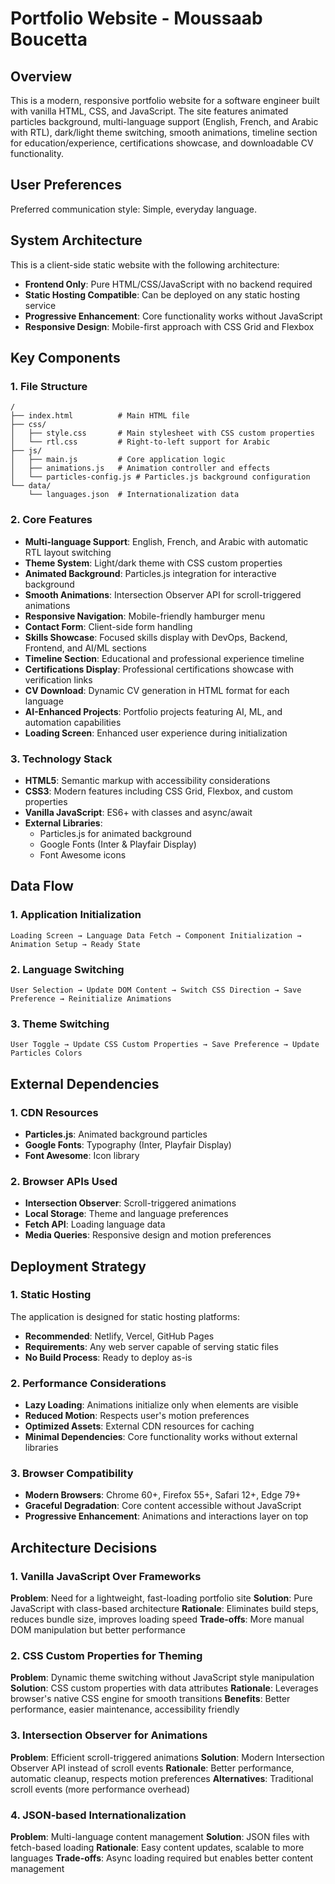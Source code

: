# Portfolio Website - Moussaab Boucetta

## Overview
This is a modern, responsive portfolio website for a software engineer built with vanilla HTML, CSS, and JavaScript. The site features animated particles background, multi-language support (English, French, and Arabic with RTL), dark/light theme switching, smooth animations, timeline section for education/experience, certifications showcase, and downloadable CV functionality.

## User Preferences
Preferred communication style: Simple, everyday language.

## System Architecture
This is a client-side static website with the following architecture:
- **Frontend Only**: Pure HTML/CSS/JavaScript with no backend required
- **Static Hosting Compatible**: Can be deployed on any static hosting service
- **Progressive Enhancement**: Core functionality works without JavaScript
- **Responsive Design**: Mobile-first approach with CSS Grid and Flexbox

## Key Components

### 1. File Structure
```
/
├── index.html          # Main HTML file
├── css/
│   ├── style.css       # Main stylesheet with CSS custom properties
│   └── rtl.css         # Right-to-left support for Arabic
├── js/
│   ├── main.js         # Core application logic
│   ├── animations.js   # Animation controller and effects
│   └── particles-config.js # Particles.js background configuration
└── data/
    └── languages.json  # Internationalization data
```

### 2. Core Features
- **Multi-language Support**: English, French, and Arabic with automatic RTL layout switching
- **Theme System**: Light/dark theme with CSS custom properties
- **Animated Background**: Particles.js integration for interactive background
- **Smooth Animations**: Intersection Observer API for scroll-triggered animations
- **Responsive Navigation**: Mobile-friendly hamburger menu
- **Contact Form**: Client-side form handling
- **Skills Showcase**: Focused skills display with DevOps, Backend, Frontend, and AI/ML sections
- **Timeline Section**: Educational and professional experience timeline
- **Certifications Display**: Professional certifications showcase with verification links
- **CV Download**: Dynamic CV generation in HTML format for each language
- **AI-Enhanced Projects**: Portfolio projects featuring AI, ML, and automation capabilities
- **Loading Screen**: Enhanced user experience during initialization

### 3. Technology Stack
- **HTML5**: Semantic markup with accessibility considerations
- **CSS3**: Modern features including CSS Grid, Flexbox, and custom properties
- **Vanilla JavaScript**: ES6+ with classes and async/await
- **External Libraries**: 
  - Particles.js for animated background
  - Google Fonts (Inter & Playfair Display)
  - Font Awesome icons

## Data Flow

### 1. Application Initialization
```
Loading Screen → Language Data Fetch → Component Initialization → Animation Setup → Ready State
```

### 2. Language Switching
```
User Selection → Update DOM Content → Switch CSS Direction → Save Preference → Reinitialize Animations
```

### 3. Theme Switching
```
User Toggle → Update CSS Custom Properties → Save Preference → Update Particles Colors
```

## External Dependencies

### 1. CDN Resources
- **Particles.js**: Animated background particles
- **Google Fonts**: Typography (Inter, Playfair Display)
- **Font Awesome**: Icon library

### 2. Browser APIs Used
- **Intersection Observer**: Scroll-triggered animations
- **Local Storage**: Theme and language preferences
- **Fetch API**: Loading language data
- **Media Queries**: Responsive design and motion preferences

## Deployment Strategy

### 1. Static Hosting
The application is designed for static hosting platforms:
- **Recommended**: Netlify, Vercel, GitHub Pages
- **Requirements**: Any web server capable of serving static files
- **No Build Process**: Ready to deploy as-is

### 2. Performance Considerations
- **Lazy Loading**: Animations initialize only when elements are visible
- **Reduced Motion**: Respects user's motion preferences
- **Optimized Assets**: External CDN resources for caching
- **Minimal Dependencies**: Core functionality works without external libraries

### 3. Browser Compatibility
- **Modern Browsers**: Chrome 60+, Firefox 55+, Safari 12+, Edge 79+
- **Graceful Degradation**: Core content accessible without JavaScript
- **Progressive Enhancement**: Animations and interactions layer on top

## Architecture Decisions

### 1. Vanilla JavaScript Over Frameworks
**Problem**: Need for a lightweight, fast-loading portfolio site
**Solution**: Pure JavaScript with class-based architecture
**Rationale**: Eliminates build steps, reduces bundle size, improves loading speed
**Trade-offs**: More manual DOM manipulation but better performance

### 2. CSS Custom Properties for Theming
**Problem**: Dynamic theme switching without JavaScript style manipulation
**Solution**: CSS custom properties with data attributes
**Rationale**: Leverages browser's native CSS engine for smooth transitions
**Benefits**: Better performance, easier maintenance, accessibility friendly

### 3. Intersection Observer for Animations
**Problem**: Efficient scroll-triggered animations
**Solution**: Modern Intersection Observer API instead of scroll events
**Rationale**: Better performance, automatic cleanup, respects motion preferences
**Alternatives**: Traditional scroll events (more performance overhead)

### 4. JSON-based Internationalization
**Problem**: Multi-language content management
**Solution**: JSON files with fetch-based loading
**Rationale**: Easy content updates, scalable to more languages
**Trade-offs**: Async loading required but enables better content management